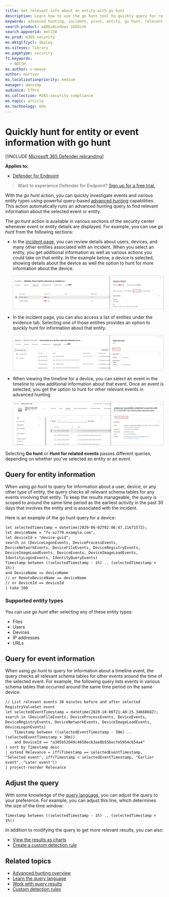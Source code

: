 ```yaml
---
title: Get relevant info about an entity with go hunt
description: Learn how to use the go hunt tool to quickly query for relevant information about an entity or event using advanced hunting.
keywords: advanced hunting, incident, pivot, entity, go hunt, relevant events, threat hunting, cyber threat hunting, search, query, telemetry, Microsoft Threat Protection
search.product: eADQiWindows 10XVcnh
search.appverid: met150
ms.prod: m365-security
ms.mktglfcycl: deploy
ms.sitesec: library
ms.pagetype: security
f1.keywords: 
  - NOCSH
ms.author: v-maave
author: martyav
ms.localizationpriority: medium
manager: dansimp
audience: ITPro
ms.collection: M365-security-compliance
ms.topic: article
ms.technology: mde
---
```


# Quickly hunt for entity or event information with go hunt

[!INCLUDE [Microsoft 365 Defender rebranding](../../includes/microsoft-defender.md)]

**Applies to:**
- [Defender for Endpoint](https://go.microsoft.com/fwlink/p/?linkid=2154037)

>Want to experience Defender for Endpoint? [Sign up for a free trial.](https://www.microsoft.com/microsoft-365/windows/microsoft-defender-atp?ocid=docs-wdatp-advancedhuntingref-abovefoldlink)


With the *go hunt* action, you can quickly investigate events and various entity types using powerful query-based [advanced hunting](advanced-hunting-overview.md) capabilities. This action automatically runs an advanced hunting query to find relevant information about the selected event or entity.

The *go hunt* action is available in various sections of the security center whenever event or entity details are displayed. For example, you can use *go hunt* from the following sections:

- In the [incident page](investigate-incidents.md), you can review details about users, devices, and many other entities associated with an incident. When you select an entity, you get additional information as well as various actions you could take on that entity. In the example below, a device is selected, showing details about the device as well the option to hunt for more information about the device.

    ![Image showing device details with the go hunt option](./images/go-hunt-device.png)

- In the incident page, you can also access a list of entities under the evidence tab. Selecting one of those entities provides an option to quickly hunt for information about that entity.

    ![Image showing selected url with the go hunt option in the Evidence tab](./images/go-hunt-evidence-url.png)

- When viewing the timeline for a device, you can select an event in the timeline to view additional information about that event. Once an event is selected, you get the option to hunt for other relevant events in advanced hunting.

    ![Image showing event details with the go hunt option](./images/go-hunt-event.png)

Selecting **Go hunt** or **Hunt for related events** passes different queries, depending on whether you've selected an entity or an event.

## Query for entity information

When using *go hunt* to query for information about a user, device, or any other type of entity, the query checks all relevant schema tables for any events involving that entity. To keep the results manageable, the query is scoped to around the same time period as the earliest activity in the past 30 days that involves the entity and is associated with the incident.

Here is an example of the go hunt query for a device:

```kusto
let selectedTimestamp = datetime(2020-06-02T02:06:47.1167157Z);
let deviceName = "fv-az770.example.com";
let deviceId = "device-guid";
search in (DeviceLogonEvents, DeviceProcessEvents, DeviceNetworkEvents, DeviceFileEvents, DeviceRegistryEvents, DeviceImageLoadEvents, DeviceEvents, DeviceImageLoadEvents, IdentityLogonEvents, IdentityQueryEvents)
Timestamp between ((selectedTimestamp - 1h) .. (selectedTimestamp + 1h))
and DeviceName == deviceName
// or RemoteDeviceName == deviceName
// or DeviceId == deviceId
| take 100
```

### Supported entity types

You can use *go hunt* after selecting any of these entity types:

- Files
- Users
- Devices
- IP addresses
- URLs

## Query for event information

When using *go hunt* to query for information about a timeline event, the query checks all relevant schema tables for other events around the time of the selected event. For example, the following query lists events in various schema tables that occurred around the same time period on the same device:

```kusto
// List relevant events 30 minutes before and after selected RegistryValueSet event
let selectedEventTimestamp = datetime(2020-10-06T21:40:25.3466868Z);
search in (DeviceFileEvents, DeviceProcessEvents, DeviceEvents, DeviceRegistryEvents, DeviceNetworkEvents, DeviceImageLoadEvents, DeviceLogonEvents)
    Timestamp between ((selectedEventTimestamp - 30m) .. (selectedEventTimestamp + 30m))
    and DeviceId == "a305b52049c4658ec63ae8b55becfe5954c654a4"
| sort by Timestamp desc
| extend Relevance = iff(Timestamp == selectedEventTimestamp, "Selected event", iff(Timestamp < selectedEventTimestamp, "Earlier event", "Later event"))
| project-reorder Relevance
```

## Adjust the query

With some knowledge of the [query language](advanced-hunting-query-language.md), you can adjust the query to your preference. For example, you can adjust this line, which determines the size of the time window:

```kusto
Timestamp between ((selectedTimestamp - 1h) .. (selectedTimestamp + 1h))
```

In addition to modifying the query to get more relevant results, you can also:

- [View the results as charts](advanced-hunting-query-results.md#view-query-results-as-a-table-or-chart)
- [Create a custom detection rule](custom-detection-rules.md)

## Related topics

- [Advanced hunting overview](advanced-hunting-overview.md)
- [Learn the query language](advanced-hunting-query-language.md)
- [Work with query results](advanced-hunting-query-results.md)
- [Custom detection rules](custom-detection-rules.md)
